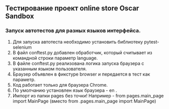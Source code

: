 ## Тестирование проект online store Oscar Sandbox

### Запуск автотестов для разных языков интерфейса.
1. Для запуска автотеста необходимо установить библиотеку pytest-selenium
2. В файл conftest.py добавлен обработчик, который считывает из командной строки параметр language.
3. В файле conftest.py реализована логика запуска браузера с указанным языком пользователя.
4. Браузер объявлен в фикстуре browser и передается в тест как параметр.
5. Код работает только для браузера Сhrome.
6. По умолчанию установлен язык браузера - en .
7. Импорт из папки pages без точки! Например - from pages.main_page import MainPage (вместо from .pages.main_page import MainPage)
